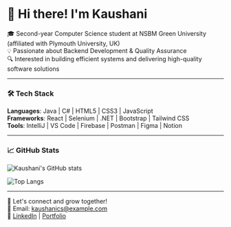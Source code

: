 # 👋 Hi there! I'm Kaushani

🎓 Second-year Computer Science student at NSBM Green University (affiliated with Plymouth University, UK)  
💡 Passionate about Backend Development & Quality Assurance  
🔍 Interested in building efficient systems and delivering high-quality software solutions  

---

### 🛠️ Tech Stack
**Languages**: Java | C# | HTML5 | CSS3 | JavaScript  
**Frameworks**: React | Selenium | .NET | Bootstrap | Tailwind CSS  
**Tools**: IntelliJ | VS Code | Firebase | Postman | Figma | Notion  

---

### 📈 GitHub Stats
![Kaushani's GitHub stats](https://github-readme-stats.vercel.app/api?username=kaushani&show_icons=true&theme=radical)

![Top Langs](https://github-readme-stats.vercel.app/api/top-langs/?username=kaushani&layout=compact&theme=radical)

---

💬 Let's connect and grow together!  
📧 Email: kaushanics@example.com  
🔗 [LinkedIn](https://linkedin.com/in/your-profile) | [Portfolio](https://your-portfolio.com)


